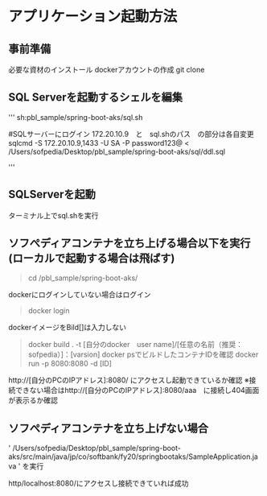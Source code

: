 # アプリケーション起動方法
## 事前準備
必要な資材のインストール
dockerアカウントの作成
git clone

## SQL Serverを起動するシェルを編集

''' sh:pbl_sample/spring-boot-aks/sql.sh


#SQLサーバーにログイン 172.20.10.9　と　sql.shのパス　の部分は各自変更
sqlcmd -S 172.20.10.9,1433 -U SA -P password123@ < /Users/sofpedia/Desktop/pbl_sample/spring-boot-aks/sql/ddl.sql

'''


## SQLServerを起動
ターミナル上でsql.shを実行

## ソフぺディアコンテナを立ち上げる場合以下を実行(ローカルで起動する場合は飛ばす)
> cd /pbl_sample/spring-boot-aks/

dockerにログインしていない場合はログイン
> docker login

dockerイメージをBild[]は入力しない
> docker build . -t [自分のdocker　user name]/[任意の名前（推奨：sofpedia）]：[varsion]
docker psでビルドしたコンテナIDを確認
> docker run -p 8080:8080 -d [ID]

http://[自分のPCのIPアドレス]:8080/
にアクセスし起動できているか確認
※接続できない場合はhttp://[自分のPCのIPアドレス]:8080/aaa　に接続し404画面が表示るか確認




## ソフぺディアコンテナを立ち上げない場合
' /Users/sofpedia/Desktop/pbl_sample/spring-boot-aks/src/main/java/jp/co/softbank/fy20/springbootaks/SampleApplication.java '
を実行

http/localhost:8080/にアクセスし接続できていれば成功